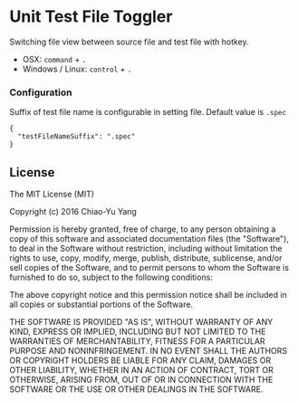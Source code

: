 
Unit Test File Toggler
==========================

Switching file view between source file and test file with hotkey.

- OSX: `command` + `.`
- Windows / Linux: `control` + `.`

###  Configuration

Suffix of test file name is configurable in setting file. Default value is `.spec`
```
{
  "testFileNameSuffix": ".spec"
}
```

License
-------

The MIT License (MIT)

Copyright (c) 2016 Chiao-Yu Yang

Permission is hereby granted, free of charge, to any person obtaining a copy
of this software and associated documentation files (the "Software"), to deal
in the Software without restriction, including without limitation the rights
to use, copy, modify, merge, publish, distribute, sublicense, and/or sell
copies of the Software, and to permit persons to whom the Software is
furnished to do so, subject to the following conditions:

The above copyright notice and this permission notice shall be included in
all copies or substantial portions of the Software.

THE SOFTWARE IS PROVIDED "AS IS", WITHOUT WARRANTY OF ANY KIND, EXPRESS OR
IMPLIED, INCLUDING BUT NOT LIMITED TO THE WARRANTIES OF MERCHANTABILITY,
FITNESS FOR A PARTICULAR PURPOSE AND NONINFRINGEMENT. IN NO EVENT SHALL THE
AUTHORS OR COPYRIGHT HOLDERS BE LIABLE FOR ANY CLAIM, DAMAGES OR OTHER
LIABILITY, WHETHER IN AN ACTION OF CONTRACT, TORT OR OTHERWISE, ARISING FROM,
OUT OF OR IN CONNECTION WITH THE SOFTWARE OR THE USE OR OTHER DEALINGS IN
THE SOFTWARE.
